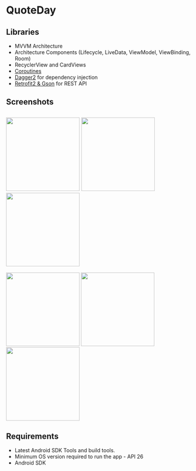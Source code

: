 # QuoteDay

## Libraries
+ MVVM Architecture
+ Architecture Components (Lifecycle, LiveData, ViewModel, ViewBinding, Room)
+ RecyclerView and CardViews
+ [Coroutines](https://kotlinlang.org/docs/coroutines-overview.html)
+ [Dagger2](https://github.com/google/dagger) for dependency injection
+ [Retrofit2 & Gson](https://github.com/square/retrofit) for REST API

## Screenshots
<img src="https://user-images.githubusercontent.com/99405613/180963099-2a451b68-548b-45f0-9ba2-504417d6aee7.jpg" width="200"> <img src="https://user-images.githubusercontent.com/99405613/180963103-92fa5d68-387a-49e1-bf3f-1f58e6ce49fc.jpg" width="200">
<img src="https://user-images.githubusercontent.com/99405613/180963110-499fdc16-c997-4006-8b3c-df65ca86ecb5.jpg" width="200">
---
<img src="https://user-images.githubusercontent.com/99405613/180963117-58cdf4e1-9e59-47fa-b941-2cd44a775ab8.jpg" width="200"> <img src="https://user-images.githubusercontent.com/99405613/180963124-31d6d548-ed3a-4e10-9336-ebc7f7260b0f.jpg" width="200">
<img src="https://user-images.githubusercontent.com/99405613/180963054-1751364a-462e-4195-90e3-fe3a19caba8c.gif" width="200">

## Requirements
+ Latest Android SDK Tools and build tools.
+ Minimum OS version required to run the app - API 26
+ Android SDK
